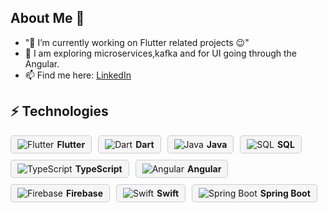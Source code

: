 ## About Me 👋

- "🔭 I’m currently working on Flutter related projects 😉"
- 🌱 I am exploring microservices,kafka and for UI going through the Angular.
- 📫 Find me here: [LinkedIn](https://www.linkedin.com/in/pradip-khandare-8b6289206)

## ⚡ Technologies
<div style="display: flex; align-items: center; gap: 10px; flex-wrap: wrap;">
  <div style="display: flex; align-items: center; padding: 5px 10px; border: 1px solid #ccc; border-radius: 5px; background-color: #f5f5f5; cursor: pointer;">
    <img src="https://img.icons8.com/color/24/000000/flutter.png" alt="Flutter"/>
    <span style="margin-left: 5px; font-size: 14px;"><strong>Flutter</strong></span>
  </div>
  <div style="display: flex; align-items: center; padding: 5px 10px; border: 1px solid #ccc; border-radius: 5px; background-color: #f5f5f5; cursor: pointer;">
    <img src="https://img.icons8.com/color/24/000000/dart.png" alt="Dart"/>
    <span style="margin-left: 5px; font-size: 14px;"><strong>Dart</strong></span>
  </div>
  <div style="display: flex; align-items: center; padding: 5px 10px; border: 1px solid #ccc; border-radius: 5px; background-color: #f5f5f5; cursor: pointer;">
    <img src="https://img.icons8.com/color/24/000000/java-coffee-cup-logo.png" alt="Java"/>
    <span style="margin-left: 5px; font-size: 14px;"><strong>Java</strong></span>
  </div>
  <div style="display: flex; align-items: center; padding: 5px 10px; border: 1px solid #ccc; border-radius: 5px; background-color: #f5f5f5; cursor: pointer;">
    <img src="https://img.icons8.com/color/24/000000/sql.png" alt="SQL"/>
    <span style="margin-left: 5px; font-size: 14px;"><strong>SQL</strong></span>
  </div>
  <div style="display: flex; align-items: center; padding: 5px 10px; border: 1px solid #ccc; border-radius: 5px; background-color: #f5f5f5; cursor: pointer;">
    <img src="https://img.icons8.com/color/24/000000/typescript.png" alt="TypeScript"/>
    <span style="margin-left: 5px; font-size: 14px;"><strong>TypeScript</strong></span>
  </div>
  <div style="display: flex; align-items: center; padding: 5px 10px; border: 1px solid #ccc; border-radius: 5px; background-color: #f5f5f5; cursor: pointer;">
    <img src="https://img.icons8.com/color/24/000000/angularjs.png" alt="Angular"/>
    <span style="margin-left: 5px; font-size: 14px;"><strong>Angular</strong></span>
  </div>
  <div style="display: flex; align-items: center; padding: 5px 10px; border: 1px solid #ccc; border-radius: 5px; background-color: #f5f5f5; cursor: pointer;">
    <img src="https://img.icons8.com/color/24/000000/firebase.png" alt="Firebase"/>
    <span style="margin-left: 5px; font-size: 14px;"><strong>Firebase</strong></span>
  </div>
  <div style="display: flex; align-items: center; padding: 5px 10px; border: 1px solid #ccc; border-radius: 5px; background-color: #f5f5f5; cursor: pointer;">
    <img src="https://img.icons8.com/color/24/000000/swift.png" alt="Swift"/>
    <span style="margin-left: 5px; font-size: 14px;"><strong>Swift</strong></span>
  </div>
   <div style="display: flex; align-items: center; padding: 5px 10px; border: 1px solid #ccc; border-radius: 5px; background-color: #f5f5f5; cursor: pointer;">
    <img src="https://img.icons8.com/color/24/000000/spring-logo.png" alt="Spring Boot"/>
    <span style="margin-left: 5px; font-size: 14px;"><strong>Spring Boot</strong></span>
  </div>
</div>

